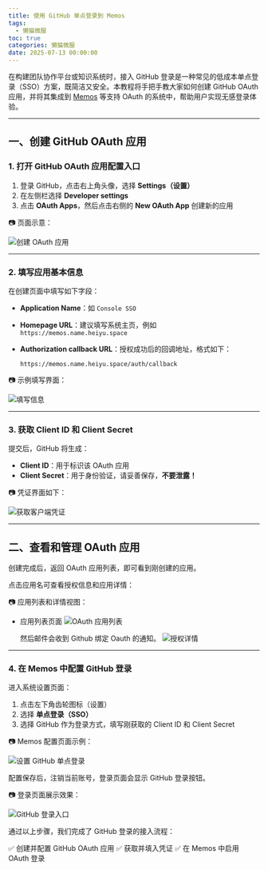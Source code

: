 ```yaml
---
title: 使用 GitHub 单点登录到 Memos
tags:
  - 懒猫微服
toc: true
categories: 懒猫微服
date: 2025-07-13 00:00:00
---
```


在构建团队协作平台或知识系统时，接入 GitHub 登录是一种常见的低成本单点登录（SSO）方案，既简洁又安全。本教程将手把手教大家如何创建 GitHub OAuth 应用，并将其集成到 [Memos](https://github.com/usememos/memos) 等支持 OAuth 的系统中，帮助用户实现无感登录体验。

---

## 一、创建 GitHub OAuth 应用

### 1. 打开 GitHub OAuth 应用配置入口

1. 登录 GitHub，点击右上角头像，选择 **Settings（设置）**
2. 在左侧栏选择 **Developer settings**
3. 点击 **OAuth Apps**，然后点击右侧的 **New OAuth App** 创建新的应用

📷 页面示意：

<!-- more -->

![创建 OAuth 应用](https://raw.githubusercontent.com/cloudsmithy/picgo-imh/master/640-20250713224449968-20250713225034801.png)

---

### 2. 填写应用基本信息

在创建页面中填写如下字段：

- **Application Name**：如 `Console SSO`

- **Homepage URL**：建议填写系统主页，例如 `https://memos.name.heiyu.space`

- **Authorization callback URL**：授权成功后的回调地址，格式如下：

  ```
  https://memos.name.heiyu.space/auth/callback
  ```

📷 示例填写界面：

![填写信息](https://raw.githubusercontent.com/cloudsmithy/picgo-imh/master/image-20250713224139574.png)

---

### 3. 获取 Client ID 和 Client Secret

提交后，GitHub 将生成：

- **Client ID**：用于标识该 OAuth 应用
- **Client Secret**：用于身份验证，请妥善保存，**不要泄露！**

📷 凭证界面如下：

![获取客户端凭证](https://raw.githubusercontent.com/cloudsmithy/picgo-imh/master/640)

---

## 二、查看和管理 OAuth 应用

创建完成后，返回 OAuth 应用列表，即可看到刚创建的应用。

点击应用名可查看授权信息和应用详情：

📷 应用列表和详情视图：

- 应用列表页面
  ![OAuth 应用列表](https://raw.githubusercontent.com/cloudsmithy/picgo-imh/master/640-20250713224027323-20250713224450558-20250713225035672)

  然后邮件会收到 Github 绑定 Oauth 的通知。
  ![授权详情](https://raw.githubusercontent.com/cloudsmithy/picgo-imh/master/bb21e51f43bf5eedd8b6c44ef27e3fd9-20250713225035879.png)

---

### 4. 在 Memos 中配置 GitHub 登录

进入系统设置页面：

1. 点击左下角齿轮图标（设置）
2. 选择 **单点登录（SSO）**
3. 选择 GitHub 作为登录方式，填写刚获取的 Client ID 和 Client Secret

📷 Memos 配置页面示例：

![设置 GitHub 单点登录](https://raw.githubusercontent.com/cloudsmithy/picgo-imh/master/image-20250713224629619.png)

配置保存后，注销当前账号，登录页面会显示 GitHub 登录按钮。

📷 登录页面展示效果：

![GitHub 登录入口](https://raw.githubusercontent.com/cloudsmithy/picgo-imh/master/26dac7e6f9531a83010a5cc44e95c71f-20250713225036385.png)

通过以上步骤，我们完成了 GitHub 登录的接入流程：

✅ 创建并配置 GitHub OAuth 应用
✅ 获取并填入凭证
✅ 在 Memos 中启用 OAuth 登录
